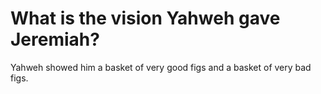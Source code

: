 # What is the vision Yahweh gave Jeremiah?

Yahweh showed him a basket of very good figs and a basket of very bad figs.
